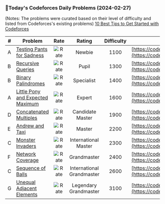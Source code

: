 ### 🌟Today's Codeforces Daily Problems (2024-02-27)
(Notes: The problems were curated based on their level of difficulty and listed from Codeforces's existing problems)
[10 Best Tips to Get Started with Codeforces](https://github.com/ika9810/Codeforces-Daily-Problems/blob/main/10%20Best%20Tips%20to%20Get%20Started%20with%20Codeforces.md)

| # | Problem | Rate| Rating | Difficulty | Contest |
|---| ----- | :--------: | :----------: | :----------: | ---------- |
|A|[Testing Pants for Sadness](https://codeforces.com/contest/103/problem/A)|![Rate](https://img.shields.io/badge/Newbie-1100-lightgrey)|Newbie|1100|[https://codeforces.com/contest/103](https://codeforces.com/contest/103)|
|B|[Recursive Queries](https://codeforces.com/contest/932/problem/B)|![Rate](https://img.shields.io/badge/Pupil-1300-brightgreen)|Pupil|1300|[https://codeforces.com/contest/932](https://codeforces.com/contest/932)|
|B|[Binary Palindromes](https://codeforces.com/contest/1251/problem/B)|![Rate](https://img.shields.io/badge/Specialist-1400-9cf)|Specialist|1400|[https://codeforces.com/contest/1251](https://codeforces.com/contest/1251)|
|A|[Little Pony and Expected Maximum](https://codeforces.com/contest/453/problem/A)|![Rate](https://img.shields.io/badge/Expert-1600-blue)|Expert|1600|[https://codeforces.com/contest/453](https://codeforces.com/contest/453)|
|D|[Concatenated Multiples](https://codeforces.com/contest/1029/problem/D)|![Rate](https://img.shields.io/badge/Candidate%20Master-1900-blueviolet)|Candidate Master|1900|[https://codeforces.com/contest/1029](https://codeforces.com/contest/1029)|
|E|[Andrew and Taxi](https://codeforces.com/contest/1100/problem/E)|![Rate](https://img.shields.io/badge/Master-2200-orange)|Master|2200|[https://codeforces.com/contest/1100](https://codeforces.com/contest/1100)|
|C|[Monster Invaders](https://codeforces.com/contest/1396/problem/C)|![Rate](https://img.shields.io/badge/International%20Master-2300-orange)|International Master|2300|[https://codeforces.com/contest/1396](https://codeforces.com/contest/1396)|
|F|[Network Coverage](https://codeforces.com/contest/1373/problem/F)|![Rate](https://img.shields.io/badge/Grandmaster-2400-red)|Grandmaster|2400|[https://codeforces.com/contest/1373](https://codeforces.com/contest/1373)|
|C|[Sequence of Balls](https://codeforces.com/contest/67/problem/C)|![Rate](https://img.shields.io/badge/International%20Grandmaster-2600-red)|International Grandmaster|2600|[https://codeforces.com/contest/67](https://codeforces.com/contest/67)|
|G|[Unequal Adjacent Elements](https://codeforces.com/contest/1762/problem/G)|![Rate](https://img.shields.io/badge/Legendary%20Grandmaster-3100-red)|Legendary Grandmaster|3100|[https://codeforces.com/contest/1762](https://codeforces.com/contest/1762)|
